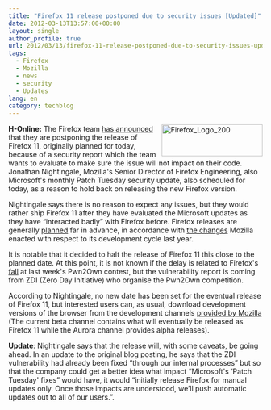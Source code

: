 ```yaml
---
title: "Firefox 11 release postponed due to security issues [Updated]"
date: 2012-03-13T13:57:00+00:00
layout: single
author_profile: true
url: 2012/03/13/firefox-11-release-postponed-due-to-security-issues-updated/
tags:
  - Firefox
  - Mozilla
  - news
  - security
  - Updates
lang: en
category: techblog
---
```

[<img title="Firefox_Logo_200" border="0" alt="Firefox_Logo_200" align="right" src="http://lh3.ggpht.com/-K8v9t7TxRwE/T19LUqxJWJI/AAAAAAAAFI8/mowJS9mXcDE/Firefox_Logo_200_thumb%25255B1%25255D.png?imgmax=800" width="200" height="63" />](http://lh4.ggpht.com/-qvBCEIW0lWI/T19LRbJnePI/AAAAAAAAFI0/k4U49NECiBs/s1600-h/Firefox_Logo_200%25255B3%25255D.png)**H-Online:** The Firefox team [has announced](http://blog.mozilla.com/futurereleases/2012/03/12/update-on-firefox-release-timing/) that they are postponing the release of Firefox 11, originally planned for today, because of a security report which the team wants to evaluate to make sure the issue will not impact on their code. Jonathan Nightingale, Mozilla's Senior Director of Firefox Engineering, also Microsoft's monthly Patch Tuesday security update, also scheduled for today, as a reason to hold back on releasing the new Firefox version. 

Nightingale says there is no reason to expect any issues, but they would rather ship Firefox 11 after they have evaluated the Microsoft updates as they have &#8220;interacted badly&#8221; with Firefox before. Firefox releases are generally [planned](https://wiki.mozilla.org/Releases) far in advance, in accordance with [the changes](http://www.h-online.com/news/item/Four-more-major-Firefox-releases-in-2011-1185041.html) Mozilla enacted with respect to its development cycle last year. 

It is notable that it decided to halt the release of Firefox 11 this close to the planned date. At this point, it is not known if the delay is related to Firefox's [fall](http://www.h-online.com/news/item/Pwn2Own-ends-with-three-browsers-felled-Update-1469096.html) at last week's Pwn2Own contest, but the vulnerability report is coming from ZDI (Zero Day Initiative) who organise the Pwn2Own competition. 

According to Nightingale, no new date has been set for the eventual release of Firefox 11, but interested users can, as usual, download development versions of the browser from the development channels [provided by Mozilla](http://www.mozilla.org/en-US/firefox/channel/) (The current beta channel contains what will eventually be released as Firefox 11 while the Aurora channel provides alpha releases). 

**Update**: Nightingale says that the release will, with some caveats, be going ahead. In an update to the original blog posting, he says that the ZDI vulnerability had already been fixed &#8220;through our internal processes&#8221; but so that the company could get a better idea what impact &#8220;Microsoft's &#8216;Patch Tuesday' fixes&#8221; would have, it would &#8220;initially release Firefox for manual updates only. Once those impacts are understood, we’ll push automatic updates out to all of our users.&#8221;.
